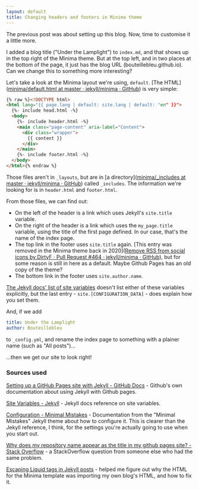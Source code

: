 ```yaml
---
layout: default
title: Changing headers and footers in Minima theme
---
```


The previous post was about setting up this blog. Now, time to customise it a little more.

I added a blog title ("Under the Lamplight") to `index.md`, and that shows up in the top right of the Minima theme. But at the top left, and in two places at the bottom of the page, it just has the blog URL (bouteillebleu.github.io). Can we change this to something more interesting?

Let's take a look at the Minima layout we're using, `default`. [The HTML]([minima/default.html at master · jekyll/minima · GitHub](https://github.com/jekyll/minima/blob/master/_layouts/default.html)) is very simple:

```html
{% raw %}<!DOCTYPE html>
<html lang="{{ page.lang | default: site.lang | default: "en" }}">
  {%- include head.html -%}
  <body>
    {%- include header.html -%}
    <main class="page-content" aria-label="Content">
      <div class="wrapper">
        {{ content }}
      </div>
    </main>
    {%- include footer.html -%}
  </body>
</html>{% endraw %}
```

Those files aren't in `_layouts`, but are in [a directory]([minima/_includes at master · jekyll/minima · GitHub](https://github.com/jekyll/minima/tree/master/_includes)) called `_includes`. The information we're looking for is in `header.html` and `footer.html`.

From those files, we can find out:

* On the left of the header is a link which uses Jekyll's `site.title` variable.
* On the right of the header is a link which uses the `my_page.title` variable, using the title of the first page defined. In our case, that's the name of the index page.
* The top link in the footer uses `site.title` again. [This entry was removed in the Minima theme back in 2020]([Remove RSS from social icons by DirtyF · Pull Request #464 · jekyll/minima · GitHub](https://github.com/jekyll/minima/pull/464)), but for some reason is still in here as a default. Maybe Github Pages has an old copy of the theme?
* The bottom link in the footer uses `site.author.name`.

[The Jekyll docs' list of site variables](https://jekyllrb.com/docs/variables/#site-variables) doesn't list either of these variables explicitly, but the last entry - `site.[CONFIGURATION_DATA]` - does explain how you set them.

And, if we add

```yaml
title: Under the Lamplight
author: Bouteillebleu
```

to `_config.yml`, and rename the index page to something with a plainer name (such as "All posts")...

...then we get our site to look right!


### Sources used

[Setting up a GitHub Pages site with Jekyll - GitHub Docs](https://docs.github.com/en/pages/setting-up-a-github-pages-site-with-jekyll) - Github's own documentation about using Jekyll with Github pages.

[Site Variables - Jekyll](https://jekyllrb.com/docs/variables/#site-variables) - Jekyll docs reference on site variables.

[Configuration - Minimal Mistakes](https://mmistakes.github.io/minimal-mistakes/docs/configuration/) - Documentation from the "Minimal Mistakes" Jekyll theme about how to configure it. This is clearer than the Jekyll reference, I think, for the settings you're actually going to use when you start out.

[Why does my repository name appear as the title in my github pages site? - Stack Overflow](https://stackoverflow.com/questions/42100627/why-does-my-repository-name-appear-as-the-title-in-my-github-pages-site) - a StackOverflow question from someone else who had the same problem.

[Escaping Liquid tags in Jekyll posts](https://sarathlal.com/escape-liquid-tag-in-jekyll-posts/) - helped me figure out why the HTML for the Minima template was importing my own blog's HTML, and how to fix it.
